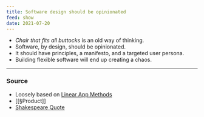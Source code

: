 ```yaml
---
title: Software design should be opinionated
feed: show
date: 2021-07-20
---
```


- *Chair that fits all buttocks* is an old way of thinking.
- Software, by design, should be opinionated. 
- It should have principles, a manifesto, and a targeted user persona.
- Building flexible software will end up creating a chaos. 

---
### Source 
- Loosely based on [Linear App Methods](https://linear.app/method)
- [[§Product]]
- [Shakespeare Quote](https://metaphorawarenessmonth.wordpress.com/2017/06/14/it-is-like-a-barbers-chair-that-fits-all-buttocks/)